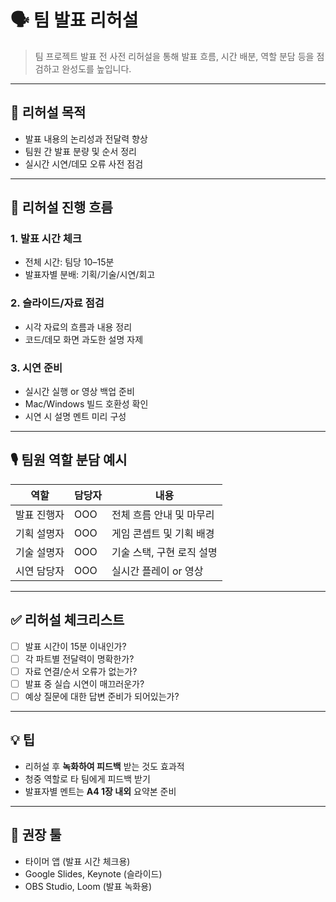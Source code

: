 # 🗣️ 팀 발표 리허설

> 팀 프로젝트 발표 전 사전 리허설을 통해 발표 흐름, 시간 배분, 역할 분담 등을 점검하고 완성도를 높입니다.

---

## 🎯 리허설 목적

- 발표 내용의 논리성과 전달력 향상
- 팀원 간 발표 분량 및 순서 정리
- 실시간 시연/데모 오류 사전 점검

---

## 🧭 리허설 진행 흐름

### 1. **발표 시간 체크**
- 전체 시간: 팀당 10–15분
- 발표자별 분배: 기획/기술/시연/회고

### 2. **슬라이드/자료 점검**
- 시각 자료의 흐름과 내용 정리
- 코드/데모 화면 과도한 설명 자제

### 3. **시연 준비**
- 실시간 실행 or 영상 백업 준비
- Mac/Windows 빌드 호환성 확인
- 시연 시 설명 멘트 미리 구성

---

## 🎙️ 팀원 역할 분담 예시

| 역할 | 담당자 | 내용 |
|------|--------|------|
| 발표 진행자 | OOO | 전체 흐름 안내 및 마무리 |
| 기획 설명자 | OOO | 게임 콘셉트 및 기획 배경 |
| 기술 설명자 | OOO | 기술 스택, 구현 로직 설명 |
| 시연 담당자 | OOO | 실시간 플레이 or 영상 |

---

## ✅ 리허설 체크리스트

- [ ] 발표 시간이 15분 이내인가?
- [ ] 각 파트별 전달력이 명확한가?
- [ ] 자료 연결/순서 오류가 없는가?
- [ ] 발표 중 실습 시연이 매끄러운가?
- [ ] 예상 질문에 대한 답변 준비가 되어있는가?

---

## 💡 팁

- 리허설 후 **녹화하여 피드백** 받는 것도 효과적
- 청중 역할로 타 팀에게 피드백 받기
- 발표자별 멘트는 **A4 1장 내외** 요약본 준비

---

## 📌 권장 툴

- 타이머 앱 (발표 시간 체크용)
- Google Slides, Keynote (슬라이드)
- OBS Studio, Loom (발표 녹화용)


